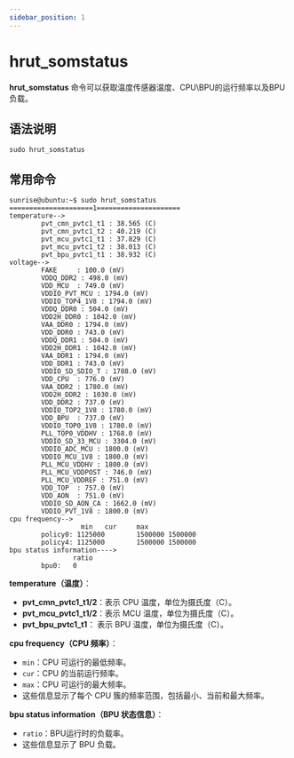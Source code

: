 ```yaml
---
sidebar_position: 1
---
```


# hrut_somstatus

**hrut_somstatus** 命令可以获取温度传感器温度、CPU\BPU的运行频率以及BPU负载。

## 语法说明

```
sudo hrut_somstatus
```

## 常用命令

```shell
sunrise@ubuntu:~$ sudo hrut_somstatus
=====================1=====================
temperature-->
        pvt_cmn_pvtc1_t1 : 38.565 (C)
        pvt_cmn_pvtc1_t2 : 40.219 (C)
        pvt_mcu_pvtc1_t1 : 37.829 (C)
        pvt_mcu_pvtc1_t2 : 38.013 (C)
        pvt_bpu_pvtc1_t1 : 38.932 (C)
voltage-->
        FAKE     : 100.0 (mV)
        VDDQ_DDR2 : 498.0 (mV)
        VDD_MCU  : 749.0 (mV)
        VDDIO_PVT_MCU : 1794.0 (mV)
        VDDIO_TOP4_1V8 : 1794.0 (mV)
        VDDQ_DDR0 : 504.0 (mV)
        VDD2H_DDR0 : 1042.0 (mV)
        VAA_DDR0 : 1794.0 (mV)
        VDD_DDR0 : 743.0 (mV)
        VDDQ_DDR1 : 504.0 (mV)
        VDD2H_DDR1 : 1042.0 (mV)
        VAA_DDR1 : 1794.0 (mV)
        VDD_DDR1 : 743.0 (mV)
        VDDIO_SD_SDIO_T : 1788.0 (mV)
        VDD_CPU  : 776.0 (mV)
        VAA_DDR2 : 1780.0 (mV)
        VDD2H_DDR2 : 1030.0 (mV)
        VDD_DDR2 : 737.0 (mV)
        VDDIO_TOP2_1V8 : 1780.0 (mV)
        VDD_BPU  : 737.0 (mV)
        VDDIO_TOP0_1V8 : 1780.0 (mV)
        PLL_TOP0_VDDHV : 1768.0 (mV)
        VDDIO_SD_33_MCU : 3304.0 (mV)
        VDDIO_ADC_MCU : 1800.0 (mV)
        VDDIO_MCU_1V8 : 1800.0 (mV)
        PLL_MCU_VDDHV : 1800.0 (mV)
        PLL_MCU_VDDPOST : 746.0 (mV)
        PLL_MCU_VDDREF : 751.0 (mV)
        VDD_TOP  : 757.0 (mV)
        VDD_AON  : 751.0 (mV)
        VDDIO_SD_AON_CA : 1662.0 (mV)
        VDDIO_PVT_1V8 : 1800.0 (mV)
cpu frequency-->
                  min   cur     max
        policy0: 1125000        1500000 1500000
        policy4: 1125000        1500000 1500000
bpu status information---->
                ratio
        bpu0:   0
```

**temperature（温度）**：

- **pvt_cmn_pvtc1_t1/2**：表示 CPU 温度，单位为摄氏度（C）。
- **pvt_mcu_pvtc1_t1/2**：表示 MCU 温度，单位为摄氏度（C）。
- **pvt_bpu_pvtc1_t1**：  表示 BPU 温度，单位为摄氏度（C）。

**cpu frequency（CPU 频率）**：

- `min`：CPU 可运行的最低频率。
- `cur`：CPU 的当前运行频率。
- `max`：CPU 可运行的最大频率。
- 这些信息显示了每个 CPU 簇的频率范围，包括最小、当前和最大频率。

**bpu status information（BPU 状态信息）**：

- `ratio`：BPU运行时的负载率。
- 这些信息显示了 BPU 负载。
